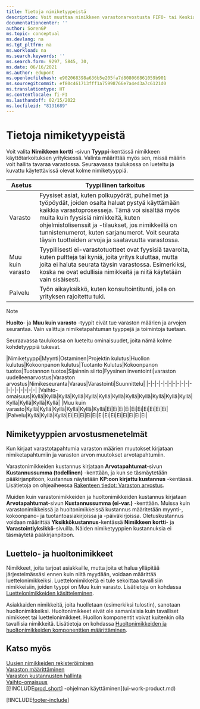 ```yaml
---
title: Tietoja nimiketyypeistä
description: Voit muuttaa nimikkeen varastonarvostusta FIFO- tai Keskiarvo-arvostusmenetelmällä, kun nimikkeen kustannusten muutoksen syynä on jokin muu kuin tapahtuma.
documentationcenter: ''
author: SorenGP
ms.topic: conceptual
ms.devlang: na
ms.tgt_pltfrm: na
ms.workload: na
ms.search.keywords: ''
ms.search.form: 9297, 5845, 30,
ms.date: 06/16/2021
ms.author: edupont
ms.openlocfilehash: e902068398a636b5e205fa7d808066861059b901
ms.sourcegitcommit: ef80c461713fff1a75998766e7a4ed3a7c6121d0
ms.translationtype: HT
ms.contentlocale: fi-FI
ms.lasthandoff: 02/15/2022
ms.locfileid: "8131689"
---
```

# <a name="about-item-types"></a>Tietoja nimiketyypeistä
Voit valita **Nimikkeen kortti** -sivun **Tyyppi**-kentässä nimikkeen käyttötarkoituksen yrityksessä. Valinta määrittää myös sen, missä määrin voit hallita tavaraa varastossa. Seuraavassa taulukossa on lueteltu ja kuvattu käytettävissä olevat kolme nimiketyyppiä.

|Asetus|Tyypillinen tarkoitus|
|------|-----------|
|Varasto|Fyysiset asiat, kuten polkupyörät, puhelimet ja työpöydät, joiden osalta haluat pystyä käyttämään kaikkia varastoprosesseja. Tämä voi sisältää myös muita kuin fyysisiä nimikkeitä, kuten ohjelmistolisenssit ja -tilaukset, jos nimikkeillä on tunnistenumerot, kuten sarjanumerot. Voit seurata täysin tuotteiden arvoja ja saatavuutta varastossa.|
|Muu kuin varasto|Tyypillisesti ei-varastotuotteet ovat fyysisiä tavaroita, kuten pultteja tai kyniä, joita yritys kuluttaa, mutta joita ei haluta seurata täysin varastossa. Esimerkiksi, koska ne ovat edullisia nimikkeitä ja niitä käytetään vain sisäisesti.|
|Palvelu|Työn aikayksikkö, kuten konsultointitunti, jolla on yrityksen rajoitettu tuki.|

> [!NOTE]
> **Huolto**- ja **Muu kuin varasto** -tyypit eivät tue varaston määrien ja arvojen seurantaa. Vain valittuja nimiketapahtuman tyyppejä ja toimintoja tuetaan.

Seuraavassa taulukossa on lueteltu ominaisuudet, joita nämä kolme kohdetyyppiä tukevat.

|Nimiketyyppi|Myynti|Ostaminen|Projektin kulutus|Huollon kulutus|Kokoonpanon kulutus|Tuotanto Kulutus|Kokoonpanon tuotos|Tuotannon tuotos|Sijainnin siirto|Fyysinen inventointi|varaston uudelleenarvostus|Varaston arvostus|Nimikeseuranta|Varaus|Varastointi|Suunnittelu|
|-|-|-|-|-|-|-|-|-|-|-|-|-|-|-|-|-|-|
|Vaihto-omaisuus|Kyllä|Kyllä|Kyllä|Kyllä|Kyllä|Kyllä|Kyllä|Kyllä|Kyllä|Kyllä|Kyllä|Kyllä|Kyllä|Kyllä|Kyllä|Kyllä|
|Muu kuin varasto|Kyllä|Kyllä|Kyllä|Kyllä|Kyllä|Kyllä|Ei|Ei|Ei|Ei|Ei|Ei|Ei|Ei|Ei|Ei|
|Palvelu|Kyllä|Kyllä|Kyllä|Ei|Ei|Ei|Ei|Ei|Ei|Ei|Ei|Ei|Ei|Ei|Ei|Ei|

## <a name="costing-methods-for-types-of-items"></a>Nimiketyyppien arvostusmenetelmät
Kun kirjaat varastotapahtumia varaston määrien muutokset kirjataan nimiketapahtumiin ja varaston arvon muutokset arvotapahtumiin. 

Varastonimikkeiden kustannus kirjataan **Arvotapahtumat**-sivun **Kustannussumma (todellinen)** -kenttään, ja kun se täsmäytetään pääkirjanpitoon, kustannus näytetään **KP:oon kirjattu kustannus** -kentässä. Lisätietoja on ohjeaiheessa [Rakenteen tiedot: Varaston arvostus](design-details-inventory-costing.md).

Muiden kuin varastonimikkeiden ja huoltonimikkeiden kustannus kirjataan **Arvotapahtumat**-sivun **Kustannussumma (ei-var.)** -kenttään. Muissa kuin varastonimikkeissä ja huoltonimikkeissä kustannus määritetään myynti-, kokoonpano- ja tuotantoasiakirjoissa ja -päiväkirjoissa. Oletuskustannus voidaan määrittää **Yksikkökustannus**-kentässä **Nimikkeen kortti**- ja **Varastointiyksikkö**-sivuilla. Näiden nimiketyyppien kustannuksia ei täsmäytetä pääkirjanpitoon. 

## <a name="catalog-and-service-items"></a>Luettelo- ja huoltonimikkeet
Nimikkeet, joita tarjoat asiakkaille, mutta joita et halua ylläpitää järjestelmässäsi ennen kuin niitä myydään, voidaan määrittää luettelonimikkeiksi. Luettelonimikkeitä ei tule sekoittaa tavallisiin nimikkeisiin, joiden tyyppi on Muu kuin varasto. Lisätietoja on kohdassa [Luettelonimikkeiden käsitteleminen](inventory-how-work-nonstock-items.md).

Asiakkaiden nimikkeitä, joita huolletaan (esimerkiksi tulostin), sanotaan huoltonimikkeiksi. Huoltonimikkeet eivät ole samanlaisia kuin tavalliset nimikkeet tai luettelonimikkeet. Huollon komponentit voivat kuitenkin olla tavallisia nimikkeitä. Lisätietoja on kohdassa [Huoltonimikkeiden ja huoltonimikkeiden komponenttien määrittäminen](service-how-setup-service-items.md).

## <a name="see-also"></a>Katso myös
[Uusien nimikkeiden rekisteröiminen](inventory-how-register-new-items.md)  
[Varaston määrittäminen](inventory-setup-inventory.md)  
[Varaston kustannusten hallinta](finance-manage-inventory-costs.md)  
[Vaihto-omaisuus](inventory-manage-inventory.md)  
[[!INCLUDE[prod_short](includes/prod_short.md)] -ohjelman käyttäminen](ui-work-product.md)


[!INCLUDE[footer-include](includes/footer-banner.md)]